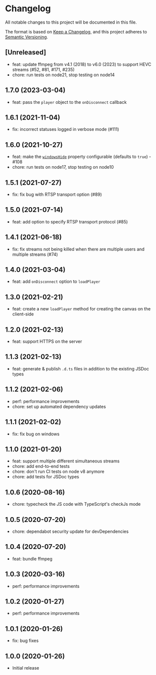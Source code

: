 # Changelog

All notable changes to this project will be documented in this file.

The format is based on [Keep a Changelog](https://keepachangelog.com/en/1.0.0/),
and this project adheres to [Semantic Versioning](https://semver.org/spec/v2.0.0.html).

## [Unreleased]

- feat: update ffmpeg from v4.1 (2018) to v6.0 (2023) to support HEVC streams (#52, #81, #171, #235)
- chore: run tests on node21, stop testing on node14

## 1.7.0 (2023-03-04)

- feat: pass the `player` object to the `onDisconnect` callback

## 1.6.1 (2021-11-04)

- fix: incorrect statuses logged in verbose mode (#111)

## 1.6.0 (2021-10-27)

- feat: make the [`windowsHide`](https://nodejs.org/api/child_process.html) property configurable (defaults to `true`) - #108
- chore: run tests on node17, stop testing on node10

## 1.5.1 (2021-07-27)

- fix: fix bug with RTSP transport option (#89)

## 1.5.0 (2021-07-14)

- feat: add option to specify RTSP transport protocol (#85)

## 1.4.1 (2021-06-18)

- fix: fix streams not being killed when there are multiple users and multiple streams (#74)

## 1.4.0 (2021-03-04)

- feat: add `onDisconnect` option to `loadPlayer`

## 1.3.0 (2021-02-21)

- feat: create a new `loadPlayer` method for creating the canvas on the client-side

## 1.2.0 (2021-02-13)

- feat: support HTTPS on the server

## 1.1.3 (2021-02-13)

- feat: generate & publish `.d.ts` files in addition to the existing JSDoc types

## 1.1.2 (2021-02-06)

- perf: performance improvements
- chore: set up automated dependency updates

## 1.1.1 (2021-02-02)

- fix: fix bug on windows

## 1.1.0 (2021-01-20)

- feat: support multiple different simultaneous streams
- chore: add end-to-end tests
- chore: don't run CI tests on node v8 anymore
- chore: add tests for JSDoc types

## 1.0.6 (2020-08-16)

- chore: typecheck the JS code with TypeScript's checkJs mode

## 1.0.5 (2020-07-20)

- chore: dependabot security update for devDependencies

## 1.0.4 (2020-07-20)

- feat: bundle ffmpeg

## 1.0.3 (2020-03-16)

- perf: performance improvements

## 1.0.2 (2020-01-27)

- perf: performance improvements

## 1.0.1 (2020-01-26)

- fix: bug fixes

## 1.0.0 (2020-01-26)

- Initial release
